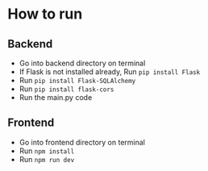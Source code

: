 # How to run

## Backend
- Go into backend directory on terminal
- If Flask is not installed already, Run `pip install Flask`
- Run `pip install Flask-SQLAlchemy`
- Run `pip install flask-cors`
- Run the main.py code

## Frontend
- Go into frontend directory on terminal
- Run `npm install`
- Run `npm run dev`